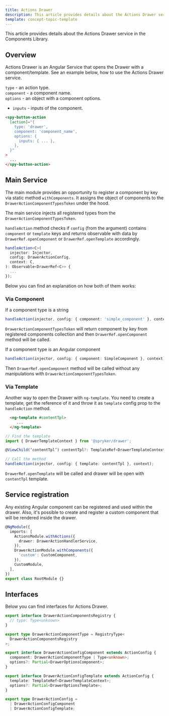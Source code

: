 ```yaml
---
title: Actions Drawer
description: This article provides details about the Actions Drawer service in the Components Library.
template: concept-topic-template
---
```


This article provides details about the Actions Drawer service in the Components Library.

## Overview

Actions Drawer is an Angular Service that opens the Drawer with a component/template.
See an example below, how to use the Actions Drawer service.

`type` - an action type.  
`component` - a component name.  
`options` - an object with a component options.  
  - `inputs` - inputs of the component.  

```html
<spy-button-action
  [action]="{
    type: 'drawer',
    component: 'component_name',
    options: {
      inputs: { ... },
    },
  }"
>
  ...
</spy-button-action>
```

## Main Service

The main module provides an opportunity to register a component by key via static method `withComponents`. 
It assigns the object of components to the `DrawerActionComponentTypesToken` under the hood.

The main service injects all registered types from the `DrawerActionComponentTypesToken`.

`handleAction` method checks if `config` (from the argument) contains `component` or `template` keys and returns observable 
with data by `DrawerRef.openComponent` or `DrawerRef.openTemplate` accordingly.

```ts
handleAction<C>(
  injector: Injector,
  config: DrawerActionConfig,
  context: C,
): Observable<DrawerRef<C>> {
  ...
});
```

Below you can find an explanation on how both of them works:

### Via Component

If a component type is a string

```ts
handleAction(injector, config: { component: 'simple_component' }, context);
```

`DrawerActionComponentTypesToken` will return component by key from registered components collection 
and then `DrawerRef.openComponent` method will be called.

If a component type is an Angular component

```ts
handleAction(injector, config: { component: SimpleComponent }, context);
```

Then `DrawerRef.openComponent` method will be called without any manipulations with `DrawerActionComponentTypesToken`.

### Via Template

Another way to open the Drawer with `ng-template`. You need to create a template, get the reference of it and throw it as `template` config prop to the `handleAction` method.

```html
  <ng-template #contentTpl>
     ...
  </ng-template>
```

```ts
// Find the template
import { DrawerTemplateContext } from '@spryker/drawer';

@ViewChild(‘contentTpl’) contentTpl?: TemplateRef<DrawerTemplateContext>;

// Call the method 
handleAction(injector, config: { template: contentTpl }, context);
```

`DrawerRef.openTemplate` will be called and drawer will be open with `contentTpl` template.

## Service registration

Any existing Angular component can be registered and used within the drawer.
Also, it's possible to create and register a custom component that will be rendered inside the drawer.

```ts
@NgModule({
  imports: [
    ActionsModule.withActions({
      drawer: DrawerActionHandlerService,
    }),
    DrawerActionModule.withComponents({
      'custom': CustomComponent,
    }),
    CustomModule,
  ],
})
export class RootModule {}
```

## Interfaces

Below you can find interfaces for Actions Drawer.

```ts
export interface DrawerActionComponentsRegistry {
  // type: Type<unknown>
}

export type DrawerActionComponentType = RegistryType<
  DrawerActionComponentsRegistry
>;

export interface DrawerActionConfigComponent extends ActionConfig {
  component: DrawerActionComponentType | Type<unknown>;
  options?: Partial<DrawerOptionsComponent>;
}

export interface DrawerActionConfigTemplate extends ActionConfig {
  template: TemplateRef<DrawerTemplateContext>;
  options?: Partial<DrawerOptionsTemplate>;
}

export type DrawerActionConfig =
  | DrawerActionConfigComponent
  | DrawerActionConfigTemplate;
```

